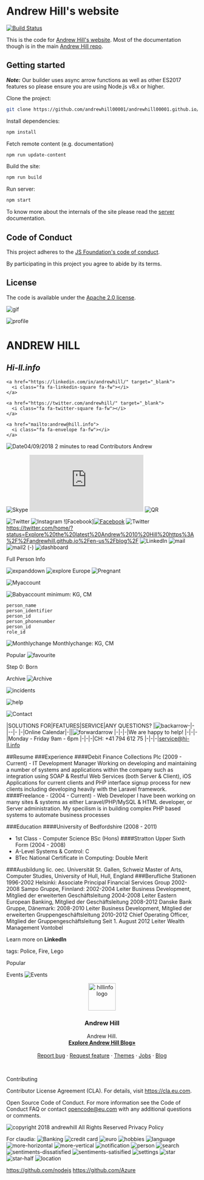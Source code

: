# Andrew Hill's website

<!-- markdownlint-disable -->
[![Build Status](https://travis-ci.org/andrewhill00001/andrewhill00001.github.io.svg?branch=master)](https://travis-ci.org/andrewhill00001/andrewhill00001.github.io)
<!-- markdownlint-enable -->

This is the code for [Andrew Hill's website](https://andrewhill00001.github.io).
Most of the documentation though is in the main [Andrew Hill
repo](https://github.com/andrewhill00001/andrewhill00001.github.io).

## Getting started

_**Note:**_ Our builder uses async arrow functions as well as other ES2017
features so please ensure you are using Node.js v8.x or higher.

Clone the project:

``` bash
git clone https://github.com/andrewhill00001/andrewhill00001.github.io/website.git
```

Install dependencies:

```bash
npm install
```

Fetch remote content (e.g. documentation)

```bash
npm run update-content
```

Build the site:

```bash
npm run build
```

Run server:

```bash
npm start
```

To know more about the internals of the site please read the
[server](architecture/server.md) documentation.

## Code of Conduct

This project adheres to the [JS Foundation's code of
conduct](https://js.foundation/community/code-of-conduct).

By participating in this project you agree to abide by its terms.

## License

The code is available under the [Apache 2.0 license](LICENSE.txt).



![gif](https://lh6.googleusercontent.com/pU9lVcl4u5psjO7tPQq691JIFzIVFaOcRZs8jLmUj4-FanrAHjLi2btOolI=w2400)

![profile](https://lh6.googleusercontent.com/kHWwIE27QeWjktW7_FN1keWmaO114hddAXo6LWj1bhiiISO6GbuO6eLZUrE=w50)

 <div class="main-content">
    <h1 class="text-center">ANDREW HILL</h1>
    <h2 class="text-center"><em>Hi-ll.info</em></h2>
  </div>

  <div class="main-links">
    <a href="https://github.com/andrewhill/" target="_blank">
      <i class="fa fa-github-square fa-fw"></i>
    </a>

    <a href="https://linkedin.com/in/andrewhill/" target="_blank">
      <i class="fa fa-linkedin-square fa-fw"></i>
    </a>

    <a href="https://twitter.com/andrewhill/" target="_blank">
      <i class="fa fa-twitter-square fa-fw"></i>
    </a>

    <a href="mailto:andrew@hill.info">
      <i class="fa fa-envelope fa-fw"></i>
    </a>
</div>

![Date](https://lh6.googleusercontent.com/ujDPOkNaGWtFeCM9gIMmYVl6WXffCYI_2w80FJ-Pgj61mAmL1AvpbAbq12U=w50)04/09/2018
2 minutes to read
Contributors
Andrew 

![Skype](skype:andrewhill0001?chat) 
![RSS](http://andrewhill0001.github.io/feed.xml)
![QR](https://lh4.googleusercontent.com/qe-9WcqgQKTwJQv6CwUdprl9Ul1OzBAxp3ay1-zO5l_1TVS8XclZw6coZgA=w50)

![Twitter](https://lh5.googleusercontent.com/a22yI-6dVlUoNbGd1_PYNa9lvKpaYWYD_AxYHaE5W7Ry1nnXi4L9ldV6qk8=w50)
![Instagram](https://lh5.googleusercontent.com/n777S_0bN5E_hMmetDXC2vgMCEe1Y-fE0-xmmxUIr2noRm_YjkHLwjYWv-I=w50) 
![Facebook]<a itemprop="sameAs" href="https://www.facebook.com/sharer.php?u=https%3A%2F%2Falexanderhill.github.io%2Fen-us%2FBlog%2F&amp=w50" aria-label="Share on Facebook" target="_blank" class="x-hidden-focus"><picture><source type="image/svg+xml" srcset="https://wipwebprodcdnv2.blob.core.windows.net/wipmedia/wp-content/themes/ro-mwf/img/facebook-gray.svg=w50"><img src="https://wipwebprodcdnv2.blob.core.windows.net/wipmedia/wp-content/themes/ro-mwf/img/facebook-gray.png=w50" alt="Facebook"></picture></a>
![Twitter](https://lh5.googleusercontent.com/a22yI-6dVlUoNbGd1_PYNa9lvKpaYWYD_AxYHaE5W7Ry1nnXi4L9ldV6qk8=w50)https://twitter.com/home/?status=Explore%20the%20latest%20Andrew%2010%20Hill%20https%3A%2F%2Fandrewhill.github.io%2Fen-us%2Fblog%2F
![LinkedIn](https://lh5.googleusercontent.com/-bTfap3my7W4NXJgh20bQin-Q3W1PGUS-xuw5B3PuuRjoG5Ov8khzqiSfvs=w50)
![mail](https://lh6.googleusercontent.com/Qhi7XFcsQ_j4x8V_HaOdsyESNTDSYk5QaAxXGB4tzHGkV8hjBnW5ik63miQ=w50)
![mail2](https://lh5.googleusercontent.com/rw8lFCbWpahNY4wjUN78Rf8uiQYdrCMdXlpayCj7U4a_LBzkZg0Egi8SriA=w50)
(-)
![dashboard](https://lh3.googleusercontent.com/9NrM1ciX1da5uCqQAoSBjUfrw2WCJTOU3YGXdTimWkQC7RJjIXfPbmpDRC4=w50)

Full Person Info

![expanddown](https://lh6.googleusercontent.com/LFUcERbxhHix8qW6gc8CdGFAyA8_vJqhfbCil25j2W1-u_MjRgRXYFvMVRA=w50)
![explore](https://lh3.googleusercontent.com/uoqpasZap33mUKiNIjLkn31BorCuu9Py--rErHIbkqxVXdnWnS-gf6keczE=w50) Europe
![Pregnant](https://lh5.googleusercontent.com/KVpOl21yWu73lPSy_zUe94G-dOZZ-f05Ukq3etmzzjD6xB3dmskDS6_qngQ=w50)

![Myaccount](https://lh4.googleusercontent.com/ciE-j8X78UlsxJu4NXUf8lMJ5mnAfoW0kB9lQePTsw609QNt0d7AdA4vgpY=w50) 

![Babyaccount](https://lh6.googleusercontent.com/_FgRk7973JtfeGZ347OQXTZFj0ORqSjIoRhieH08XODjod1VwO3tAZGU2hI=w50) minimum: KG, CM

    person_name
    person_identifier
    person_id
    person_phonenumber
    person_id
    role_id

![Monthlychange](https://lh5.googleusercontent.com/-sXpg4wheke1rgjZd0ixjCP2_Yfv6ZIoNt0vxm2UrbcTgwUITcEqbSxP_tY=w50) Monthlychange: KG, CM

Popular
![favourite](https://lh3.googleusercontent.com/rYXQVrnaGhJOnM-rgfN821hxg6E9RQnEf9xO4cY-WV0_13d6Iv1QCeUmEx8=w50)

Step 0: Born

Archive
![Archive](https://lh6.googleusercontent.com/V6sG8bSmAHgyfmkQ0Mo16JUC5FOvxFAT-hoh7AXFjx1JJ_euDyr5ZpQ93LA=w50)

![incidents](https://lh5.googleusercontent.com/gCl8NxAQbysWi_j_5vkZUX27h9t14QeHz6giRNbYbNB1JGfDrPt57xqLhUc=w50)

![help](https://lh5.googleusercontent.com/SxOEkv4243y8HAyE8VYkgjMPPBxxytebWMrLoDrsGt15GGVXw3J-eehaSDc=w50)

![Contact](https://lh5.googleusercontent.com/x5o72n9I-f6Zilks5t-_uzWtOvirk9xwak6OsaptW_5Od_i2347ClTXu-G4=w50)

|SOLUTIONS FOR|FEATURES|SERVICE|ANY QUESTIONS?
|![backarrow](https://lh5.googleusercontent.com/D1ZutrsbRM0t9wqB5JP6RtaNcHUbYvfIMASZtMPZ3DNQX7-LGNrwasvHdJc=w50)-|-|--|-
|-|Online Calendar|-||![forwardarrow](https://lh3.googleusercontent.com/fupDAafUAP3-JapSGwVO3XfA26DgmM6Adca3zdsv_QCaPPGKBzMfKYK4FzY=w50) 
|-|-|-|We are happy to help!
|-|-|-|Monday - Friday 9am - 6pm
|-|-|-|CH: +41 794 612 75
|-|-|-|service@hi-ll.info

##Resume
###Experience
####Debit Finance Collections Plc (2009 - Current) - IT Development Manager
Working on developing and maintaining a number of systems and applications within the company such as integration using SOAP & Restful Web Services (both Server & Client), iOS Applications for current clients and PHP interface signup process for new clients including developing heavily with the Laravel framework.
####Freelance - (2004 - Current) - Web Developer
I have been working on many sites & systems as either Laravel/PHP/MySQL & HTML developer, or Server administration. My specilism is in building complex PHP based systems to automate business processes

###Education
####University of Bedfordshire (2008 - 2011)
- 1st Class - Computer Science BSc (Hons)
####Stratton Upper Sixth Form (2004 - 2008)
- A-Level Systems & Control: C
- BTec National Certificate in Computing: Double Merit

###Ausbildung
lic. oec. Universität St. Gallen, Schweiz
Master of Arts, Computer Studies, University of Hull, Hull, England
###Berufliche Stationen
1996-2002
Helsinki: Associate Principal Financial Services Group
2002-2008
Sampo Gruppe, Finnland:
2002-2004
Leiter Business Development, Mitglied der erweiterten Geschäftsleitung
2004-2008
Leiter Eastern European Banking, Mitglied der Geschäftsleitung
2008-2012
Danske Bank Gruppe, Dänemark:
2008-2010
Leiter Business Development, Mitglied der erweiterten Gruppengeschäftsleitung
2010-2012
Chief Operating Officer, Mitglied der Gruppengeschäftsleitung
Seit 1. August 2012
Leiter Wealth Management Vontobel

Learn more on  **LinkedIn**

tags: Police, Fire, Lego

Popular

Events
![Events](https://lh6.googleusercontent.com/IMqSOw7HFg-Rnync0qkBB4_X46aiUKCdjjlEuHKIjClB8Cr9yNCrRM1lSMU=w50)
<p align="center">
  <a href="https://andrewhill00001.github.io/">
    <img src="https://andrewhill00001.github.io/assets/hillinfo.jpg" alt="hillinfo logo" width=72 height=72>
  </a>

  <h3 align="center">Andrew Hill</h3>

  <p align="center">
    Andrew Hill.
    <br>
    <a href="https://andrewhill00001.github.io/Blog"><strong>Explore Andrew Hill Blog»</strong></a>
    <br>
    <br>
    <a href="https://andrewhill00001.github.io/Bug">Report bug</a>
    ·
    <a href="https://andrewhill00001.github.io/Features">Request feature</a>
    ·
    <a href="andrewhill00001.github.io/Themes">Themes</a>
    ·
    <a href="andrewhill00001.github.io/Jobs">Jobs</a>
    ·
    <a href="andrewhill00001.github.io/Blog">Blog</a>
  </p>
</p>

<br>

Contributing

Contributor License Agreement (CLA). For details, visit https://cla.eu.com.

Open Source Code of Conduct. For more information see the Code of Conduct FAQ or contact opencode@eu.com with any additional questions or comments.

![copyright](https://lh5.googleusercontent.com/XRwrOh8ggpp8Ap0YLMvGX1TwZBeQ5b2JaAV9xq4YIPkrIeYRwN6pZ241Vyc=w50) 2018 andrewhill  All Rights Reserved  Privacy Policy

For claudia:
![Banking](https://lh5.googleusercontent.com/4SMnUTyQyfDdBQid7qfBFlH0ZXyzSPS8fzVU0_McKEMq2CDBV6bPw__Xii0=w50)
![credit card](https://lh6.googleusercontent.com/ZtUdO_-ZG2mal4rWaAVwvEM88dFKQ1c5t0Ym-mBvHFwGVQvo9b9zvjrgm-k=w50)
![euro](https://lh4.googleusercontent.com/eoxHgW3qoZhVNAHg2tYfb_zyhcS7Tlk5pOaq6P0W_0_pC0zeJKKxeqj4STU=w50)
![hobbies](https://lh6.googleusercontent.com/0Q46M8ElOQhZp4YgSCZw1a9H2QGBfNRwulHPAh8pWUcogdBKhQ711VOT2aY=w50)
![language](https://lh4.googleusercontent.com/Z-Dq2BHwRpgLFPW-N7wbsIUMIMcyBuoGk0j4nf-3BMLgWaJ4e0SW-Yn0hQs=w50)
![more-horizontal](https://lh6.googleusercontent.com/XolI2C4N5hQ6LSw107ldGwbd22aU8jH8qg3eoK75xmESpAiB6udRc19Io2o=w50)
![more-vertical](https://lh5.googleusercontent.com/ePOQY5KPcyyHydlkSv9iqq0IbC25XR5sHDI2nBS0DgnTrW9SgT1wRsQWsk0=w50)
![notification](https://lh3.googleusercontent.com/cHa2wvAk3vjxPsUaE_PSu9eFdViWTTCfbYWCovFIZ2qPmo2gXAGtUWLMlRA=w50)
![person](https://lh6.googleusercontent.com/MlFYNkN27iHNL6FUcWSweDZBMI0jVft4OC_b9pbLmM8n2jqFc3juCajb3nk=w50)
![search](https://lh4.googleusercontent.com/rBA1oUSD1OsPAjVsNa30Xe4gjpBQ5KrAdNoWAJ4_bXaAcTF34HDAVB1FQCY=w50)
![sentiments-dissatisfied](https://lh3.googleusercontent.com/lgL_6npeqJJOE0sVbAOufoZPlVz29E838uzCuxdsy7Yx9puS0HYrslDe1gQ=w50)
![sentiments-satisified](https://lh6.googleusercontent.com/wiQLKFrm9rJoAQTiH9q-m1kVuSoAKrb5XFFb7BUwBi0Rb5Sb8G17NBMUz4U=w50)
![settings](https://lh5.googleusercontent.com/2vmBCt6Hymc8B7WHw8VlJFsBMX9X_BVCjXnLPqYN0wYfToZb0McNYDfYnb0=w50)
![star](https://lh3.googleusercontent.com/N5bzTMZfnk3lHv-AwTnJO2JL9MpNBysdsyeNmu2ahGHMuAvH377Eu2nWo9U=w50)
![star-half](https://lh4.googleusercontent.com/Gzhbtz_b1AsDiM9BOke5Ni4C3TWMv9ugCCo96PN057vnP66T_qS3I0EquJ0=w50)
![location](https://lh5.googleusercontent.com/HDbs2G0A-ATA5_hZZlHlTd9fcbjwwG3sOlO-c6f02jmjL2ecshSJ3YRpfRk=w50)

https://github.com/nodejs
https://github.com/Azure
